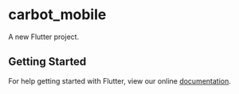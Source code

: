 # carbot_mobile

A new Flutter project.

## Getting Started

For help getting started with Flutter, view our online
[documentation](http://flutter.io/).
